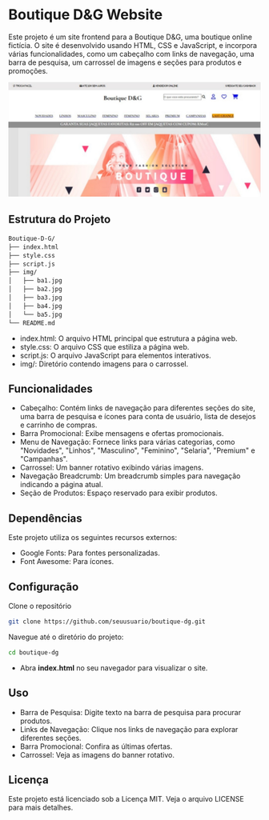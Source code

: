 # Boutique D&G Website

Este projeto é um site frontend para a Boutique D&G, uma boutique online fictícia. O site é desenvolvido usando HTML, CSS e JavaScript, e incorpora várias funcionalidades, como um cabeçalho com links de navegação, uma barra de pesquisa, um carrossel de imagens e seções para produtos e promoções.


![Screenshot do Site](/img/Boutique%20D&G.jpeg)


## Estrutura do Projeto

```sh
Boutique-D-G/
├── index.html
├── style.css
├── script.js
├── img/
│   ├── ba1.jpg
│   ├── ba2.jpg
│   ├── ba3.jpg
│   ├── ba4.jpg
│   └── ba5.jpg
└── README.md
```

* index.html: O arquivo HTML principal que estrutura a página web.
* style.css: O arquivo CSS que estiliza a página web.
* script.js: O arquivo JavaScript para elementos interativos.
* img/: Diretório contendo imagens para o carrossel.

## Funcionalidades
* Cabeçalho: Contém links de navegação para diferentes seções do site, uma barra de pesquisa e ícones para conta de usuário, lista de desejos e carrinho de compras.
* Barra Promocional: Exibe mensagens e ofertas promocionais.
* Menu de Navegação: Fornece links para várias categorias, como "Novidades", "Linhos", "Masculino", "Feminino", "Selaria", "Premium" e "Campanhas".
* Carrossel: Um banner rotativo exibindo várias imagens.
* Navegação Breadcrumb: Um breadcrumb simples para navegação indicando a página atual.
* Seção de Produtos: Espaço reservado para exibir produtos.

## Dependências
Este projeto utiliza os seguintes recursos externos:

* Google Fonts: Para fontes personalizadas.
* Font Awesome: Para ícones.

## Configuração
Clone o repositório

```sh
git clone https://github.com/seuusuario/boutique-dg.git
```

Navegue até o diretório do projeto:
```sh
cd boutique-dg
```

* Abra <strong>index.html</strong> no seu navegador para visualizar o site.

## Uso
* Barra de Pesquisa: Digite texto na barra de pesquisa para procurar produtos.
* Links de Navegação: Clique nos links de navegação para explorar diferentes seções.
* Barra Promocional: Confira as últimas ofertas.
* Carrossel: Veja as imagens do banner rotativo.


## Licença
Este projeto está licenciado sob a Licença MIT. Veja o arquivo LICENSE para mais detalhes.